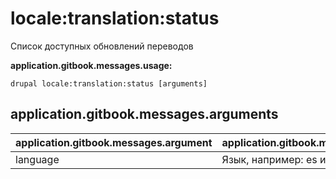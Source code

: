 # locale:translation:status
Список доступных обновлений переводов

**application.gitbook.messages.usage:**
```
drupal locale:translation:status [arguments]
```

## application.gitbook.messages.arguments
application.gitbook.messages.argument | application.gitbook.messages.details
---------|-------------
language | Язык, например: es или Spanish
